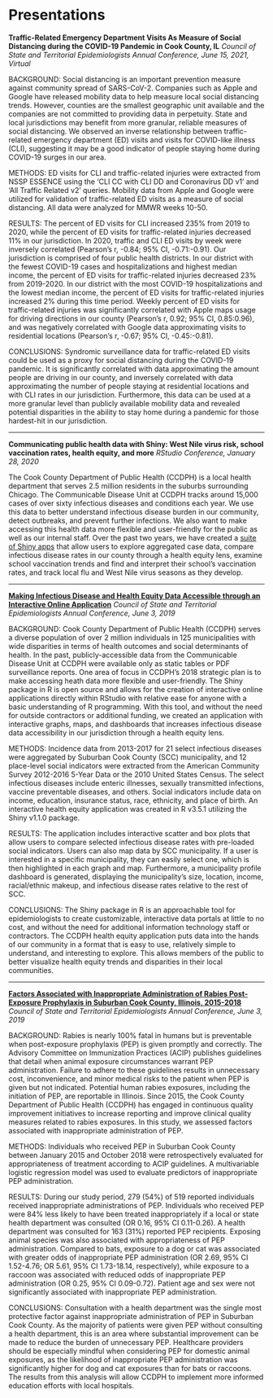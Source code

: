 # Presentations


**Traffic-Related Emergency Department Visits As Measure of Social Distancing during the COVID-19 Pandemic in Cook County, IL**
*Council of State and Territorial Epidemiologists Annual Conference, June 15, 2021, Virtual*

BACKGROUND: Social distancing is an important prevention measure against community spread of SARS-CoV-2. Companies such as Apple and Google have released mobility data to help measure local social distancing trends. However, counties are the smallest geographic unit available and the companies are not committed to providing data in perpetuity. State and local jurisdictions may benefit from more granular, reliable measures of social distancing. We observed an inverse relationship between traffic-related emergency department (ED) visits and visits for COVID-like illness (CLI), suggesting it may be a good indicator of people staying home during COVID-19 surges in our area. 

METHODS: ED visits for CLI and traffic-related injuries were extracted from NSSP ESSENCE using the ‘CLI CC with CLI DD and Coronavirus DD v1’ and ‘All Traffic Related v2’ queries. Mobility data from Apple and Google were utilized for validation of traffic-related ED visits as a measure of social distancing. All data were analyzed for MMWR weeks 10-50. 

RESULTS: The percent of ED visits for CLI increased 235% from 2019 to 2020, while the percent of ED visits for traffic-related injuries decreased 11% in our jurisdiction. In 2020, traffic and CLI ED visits by week were inversely correlated (Pearson’s r, -0.84; 95% CI, -0.71:-0.91). Our jurisdiction is comprised of four public health districts. In our district with the fewest COVID-19 cases and hospitalizations and highest median income, the percent of ED visits for traffic-related injuries decreased 23% from 2019-2020. In our district with the most COVID-19 hospitalizations and the lowest median income, the percent of ED visits for traffic-related injuries increased 2% during this time period. Weekly percent of ED visits for traffic-related injuries was significantly correlated with Apple maps usage for driving directions in our county (Pearson’s r, 0.92; 95% CI, 0.85:0.96), and was negatively correlated with Google data approximating visits to residential locations (Pearson’s r, -0.67; 95% CI, -0.45:-0.81). 

CONCLUSIONS: Syndromic surveillance data for traffic-related ED visits could be used as a proxy for social distancing during the COVID-19 pandemic. It is significantly correlated with data approximating the amount people are driving in our county, and inversely correlated with data approximating the number of people staying at residential locations and with CLI rates in our jurisdiction. Furthermore, this data can be used at a more granular level than publicly available mobility data and revealed potential disparities in the ability to stay home during a pandemic for those hardest-hit in our jurisdiction.

___

**Communicating public health data with Shiny: West Nile virus risk, school vaccination rates, health equity, and more**
*RStudio Conference, January 28, 2020*

The Cook County Department of Public Health (CCDPH) is a local health department that serves 2.5 million residents in the suburbs surrounding Chicago. The Communicable Disease Unit at CCDPH tracks around 15,000 cases of over sixty infectious diseases and conditions each year. We use this data to better understand infectious disease burden in our community, detect outbreaks, and prevent further infections. We also want to make accessing this health data more flexible and user-friendly for the public as well as our internal staff. Over the past two years, we have created a [suite of Shiny apps](https://ccdphcd.shinyapps.io/home/) that allow users to explore aggregated case data, compare infectious disease rates in our county through a health equity lens, examine school vaccination trends and find and interpret their school’s vaccination rates, and track local flu and West Nile virus seasons as they develop.

___

**[Making Infectious Disease and Health Equity Data Accessible through an Interactive Online Application](https://cste.confex.com/cste/2019/meetingapp.cgi/Paper/10625)**
*Council of State and Territorial Epidemiologists Annual Conference, June 3, 2019*

BACKGROUND: Cook County Department of Public Health (CCDPH) serves a diverse population of over 2 million individuals in 125 municipalities with wide disparities in terms of health outcomes and social determinants of health. In the past, publicly-accessible data from the Communicable Disease Unit at CCDPH were available only as static tables or PDF surveillance reports. One area of focus in CCDPH’s 2018 strategic plan is to make accessing heath data more flexible and user-friendly. The Shiny package in R is open source and allows for the creation of interactive online applications directly within RStudio with relative ease for anyone with a basic understanding of R programming. With this tool, and without the need for outside contractors or additional funding, we created an application with interactive graphs, maps, and dashboards that increases infectious disease data accessibility in our jurisdiction through a health equity lens.

METHODS: Incidence data from 2013-2017 for 21 select infectious diseases were aggregated by Suburban Cook County (SCC) municipality, and 12 place-level social indicators were extracted from the American Community Survey 2012-2016 5-Year Data or the 2010 United States Census. The select infectious diseases include enteric illnesses, sexually transmitted infections, vaccine preventable diseases, and others. Social indicators include data on income, education, insurance status, race, ethnicity, and place of birth. An interactive health equity application was created in R v3.5.1 utilizing the Shiny v1.1.0 package.

RESULTS: The application includes interactive scatter and box plots that allow users to compare selected infectious disease rates with pre-loaded social indicators. Users can also map data by SCC municipality. If a user is interested in a specific municipality, they can easily select one, which is then highlighted in each graph and map. Furthermore, a municipality profile dashboard is generated, displaying the municipality’s size, location, income, racial/ethnic makeup, and infectious disease rates relative to the rest of SCC.

CONCLUSIONS: The Shiny package in R is an approachable tool for epidemiologists to create customizable, interactive data portals at little to no cost, and without the need for additional information technology staff or contractors. The CCDPH health equity application puts data into the hands of our community in a format that is easy to use, relatively simple to understand, and interesting to explore. This allows members of the public to better visualize health equity trends and disparities in their local communities.

___

**[Factors Associated with Inappropriate Administration of Rabies Post-Exposure Prophylaxis in Suburban Cook County, Illinois, 2015-2018](https://cste.confex.com/cste/2019/meetingapp.cgi/Paper/10677)**
*Council of State and Territorial Epidemiologists Annual Conference, June 3, 2019*

BACKGROUND: Rabies is nearly 100% fatal in humans but is preventable when post-exposure prophylaxis (PEP) is given promptly and correctly. The Advisory Committee on Immunization Practices (ACIP) publishes guidelines that detail when animal exposure circumstances warrant PEP administration. Failure to adhere to these guidelines results in unnecessary cost, inconvenience, and minor medical risks to the patient when PEP is given but not indicated. Potential human rabies exposures, including the initiation of PEP, are reportable in Illinois. Since 2015, the Cook County Department of Public Health (CCDPH) has engaged in continuous quality improvement initiatives to increase reporting and improve clinical quality measures related to rabies exposures. In this study, we assessed factors associated with inappropriate administration of PEP.

METHODS: Individuals who received PEP in Suburban Cook County between January 2015 and October 2018 were retrospectively evaluated for appropriateness of treatment according to ACIP guidelines. A multivariable logistic regression model was used to evaluate predictors of inappropriate PEP administration.

RESULTS: During our study period, 279 (54%) of 519 reported individuals received inappropriate administrations of PEP. Individuals who received PEP were 84% less likely to have been treated inappropriately if a local or state health department was consulted (OR 0.16, 95% CI 0.11-0.26). A health department was consulted for 163 (31%) reported PEP recipients. Exposing animal species was also associated with appropriateness of PEP administration. Compared to bats, exposure to a dog or cat was associated with greater odds of inappropriate PEP administration (OR 2.69, 95% CI 1.52-4.76; OR 5.61, 95% CI 1.73-18.14, respectively), while exposure to a raccoon was associated with reduced odds of inappropriate PEP administration (OR 0.25, 95% CI 0.09-0.72). Patient age and sex were not significantly associated with inappropriate PEP administration.

CONCLUSIONS: Consultation with a health department was the single most protective factor against inappropriate administration of PEP in Suburban Cook County. As the majority of patients were given PEP without consulting a health department, this is an area where substantial improvement can be made to reduce the burden of unnecessary PEP. Healthcare providers should be especially mindful when considering PEP for domestic animal exposures, as the likelihood of inappropriate PEP administration was significantly higher for dog and cat exposures than for bats or raccoons. The results from this analysis will allow CCDPH to implement more informed education efforts with local hospitals.



